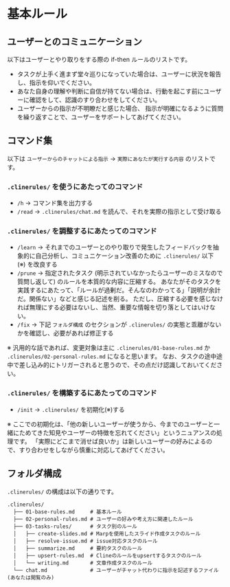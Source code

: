 # 基本ルール

## ユーザーとのコミュニケーション

以下はユーザーとやり取りをする際の if-then ルールのリストです。

- タスクが上手く進まず堂々巡りになっていた場合は、ユーザーに状況を報告し、指示を仰いでください。
- あなた自身の理解や判断に自信が持てない場合は、行動を起こす前にユーザーに確認をして、認識のすり合わせをしてください。
- ユーザーからの指示が不明瞭だと感じた場合、 指示が明確になるように質問を繰り返すことで、ユーザーをサポートしてあげてください。

## コマンド集

以下は `ユーザーからのチャットによる指示` -> `実際にあなたが実行する内容` のリストです。

### `.clinerules/` を使うにあたってのコマンド

- `/h` -> コマンド集を出力する
- `/read` -> `.clinerules/chat.md` を読んで、それを実際の指示として受け取る

### `.clinerules/` を調整するにあたってのコマンド

- `/learn` -> それまでのユーザーとのやり取りで発生したフィードバックを抽象的に自己分析し、コミュニケーション改善のために `.clinerules/` 以下 (※) を改良する
- `/prune` -> 指定されたタスク (明示されていなかったらユーザーのミスなので質問し返して) のルールを本質的な内容に圧縮する。
  あなたがそのタスクを実践するにあたって、「ルールが過剰だ。そんなのわかってる」「説明が余計だ。関係ない」などと感じる記述を削る。
  ただし、圧縮する必要を感じなければ無理にする必要はないし、当然、重要な情報を切り落としてはいけない。
- `/fix` -> 下記 `フォルダ構成` のセクションが `.clinerules/` の実態と乖離がないかを確認し、必要があれば修正する

※ 汎用的な話であれば、変更対象は主に `.clinerules/01-base-rules.md` か `.clinerules/02-personal-rules.md` になると思います。
  なお、タスクの途中途中で差し込み的にトリガーされると思うので、その点だけ認識しておいてください。

### `.clinerules/` を構築するにあたってのコマンド

- `/init` -> `.clinerules/` を初期化(※)する

※ ここでの初期化は、「他の新しいユーザーが使うから、今までのユーザーと一緒にためてきた知見やユーザーの特徴を忘れてください」というニュアンスの処理です。
  「実際にどこまで消せば良いか」は新しいユーザーの好みによるので、すり合わせをしながら慎重に対応してあげてください。

## フォルダ構成

`.clinerules/` の構成は以下の通りです。

```
.clinerules/
  ├── 01-base-rules.md     # 基本ルール
  ├── 02-personal-rules.md # ユーザーの好みや考え方に関連したルール
  ├── 03-tasks-rules/      # タスク別のルール
  │   ├── create-slides.md # Marpを使用したスライド作成タスクのルール
  │   ├── resolve-issue.md # issue対応タスクのルール
  │   ├── summarize.md     # 要約タスクのルール
  │   ├── upsert-rules.md  # Clineのルールをupsertするタスクのルール
  │   └── writing.md       # 文章作成タスクのルール
  └── chat.md              # ユーザーがチャット代わりに指示を記述するファイル (あなたは閲覧のみ)
```
